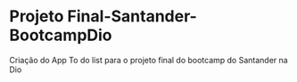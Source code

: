# Projeto Final-Santander-BootcampDio
 Criação do App To do list para o projeto final do bootcamp do Santander na Dio
